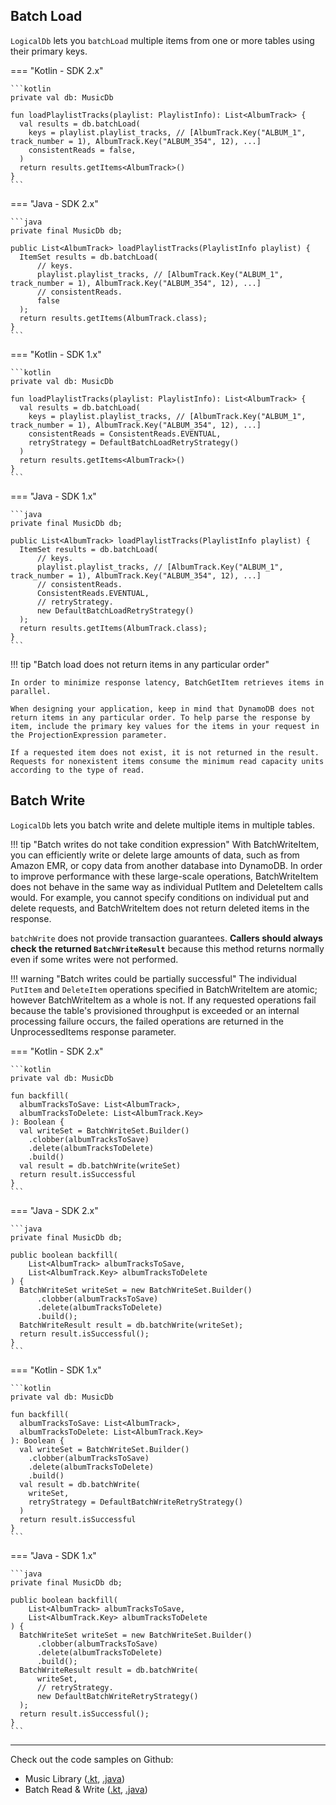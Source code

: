 ## Batch Load

`LogicalDb` lets you `batchLoad` multiple items from one or more tables using their primary keys.

=== "Kotlin - SDK 2.x"

    ```kotlin
    private val db: MusicDb

    fun loadPlaylistTracks(playlist: PlaylistInfo): List<AlbumTrack> {
      val results = db.batchLoad(
        keys = playlist.playlist_tracks, // [AlbumTrack.Key("ALBUM_1", track_number = 1), AlbumTrack.Key("ALBUM_354", 12), ...]
        consistentReads = false,
      )
      return results.getItems<AlbumTrack>()
    }
    ```

=== "Java - SDK 2.x"

    ```java
    private final MusicDb db;
    
    public List<AlbumTrack> loadPlaylistTracks(PlaylistInfo playlist) {
      ItemSet results = db.batchLoad(
          // keys.
          playlist.playlist_tracks, // [AlbumTrack.Key("ALBUM_1", track_number = 1), AlbumTrack.Key("ALBUM_354", 12), ...]
          // consistentReads.
          false
      );
      return results.getItems(AlbumTrack.class);
    }
    ```

=== "Kotlin - SDK 1.x"

    ```kotlin
    private val db: MusicDb
    
    fun loadPlaylistTracks(playlist: PlaylistInfo): List<AlbumTrack> {
      val results = db.batchLoad(
        keys = playlist.playlist_tracks, // [AlbumTrack.Key("ALBUM_1", track_number = 1), AlbumTrack.Key("ALBUM_354", 12), ...]
        consistentReads = ConsistentReads.EVENTUAL,
        retryStrategy = DefaultBatchLoadRetryStrategy()
      )
      return results.getItems<AlbumTrack>()
    }
    ```

=== "Java - SDK 1.x"

    ```java
    private final MusicDb db;
    
    public List<AlbumTrack> loadPlaylistTracks(PlaylistInfo playlist) {
      ItemSet results = db.batchLoad(
          // keys.
          playlist.playlist_tracks, // [AlbumTrack.Key("ALBUM_1", track_number = 1), AlbumTrack.Key("ALBUM_354", 12), ...]
          // consistentReads.
          ConsistentReads.EVENTUAL,
          // retryStrategy.
          new DefaultBatchLoadRetryStrategy()
      );
      return results.getItems(AlbumTrack.class);
    }
    ```

!!! tip "Batch load does not return items in any particular order" 

    In order to minimize response latency, BatchGetItem retrieves items in parallel.

    When designing your application, keep in mind that DynamoDB does not return items in any particular order. To help parse the response by item, include the primary key values for the items in your request in the ProjectionExpression parameter.

    If a requested item does not exist, it is not returned in the result. Requests for nonexistent items consume the minimum read capacity units according to the type of read.


## Batch Write

`LogicalDb` lets you batch write and delete multiple items in multiple tables.

!!! tip "Batch writes do not take condition expression" 
    With BatchWriteItem, you can efficiently write or delete large amounts of data, such as from Amazon EMR, or copy data from another database into DynamoDB. In order to improve performance with these large-scale operations, BatchWriteItem does not behave in the same way as individual PutItem and DeleteItem calls would. For example, you cannot specify conditions on individual put and delete requests, and BatchWriteItem does not return deleted items in the response.    

`batchWrite` does not provide transaction guarantees. 
    **Callers should always check the returned `BatchWriteResult`** 
    because this method returns normally even if some writes were not performed.

!!! warning "Batch writes could be partially successful"
    The individual `PutItem` and `DeleteItem` operations specified in BatchWriteItem are atomic; 
    however BatchWriteItem as a whole is not. If any requested operations fail because the table's 
    provisioned throughput is exceeded or an internal processing failure occurs, the failed operations 
    are returned in the UnprocessedItems response parameter.

=== "Kotlin - SDK 2.x"

    ```kotlin
    private val db: MusicDb
    
    fun backfill(
      albumTracksToSave: List<AlbumTrack>,
      albumTracksToDelete: List<AlbumTrack.Key>
    ): Boolean {
      val writeSet = BatchWriteSet.Builder()
        .clobber(albumTracksToSave)
        .delete(albumTracksToDelete)
        .build()
      val result = db.batchWrite(writeSet)
      return result.isSuccessful
    }
    ```

=== "Java - SDK 2.x"

    ```java
    private final MusicDb db;
    
    public boolean backfill(
        List<AlbumTrack> albumTracksToSave,
        List<AlbumTrack.Key> albumTracksToDelete
    ) {
      BatchWriteSet writeSet = new BatchWriteSet.Builder()
          .clobber(albumTracksToSave)
          .delete(albumTracksToDelete)
          .build();
      BatchWriteResult result = db.batchWrite(writeSet);
      return result.isSuccessful();
    }
    ```

=== "Kotlin - SDK 1.x"
    
    ```kotlin
    private val db: MusicDb
    
    fun backfill(
      albumTracksToSave: List<AlbumTrack>,
      albumTracksToDelete: List<AlbumTrack.Key>
    ): Boolean {
      val writeSet = BatchWriteSet.Builder()
        .clobber(albumTracksToSave)
        .delete(albumTracksToDelete)
        .build()
      val result = db.batchWrite(
        writeSet,
        retryStrategy = DefaultBatchWriteRetryStrategy()
      )
      return result.isSuccessful
    }
    ```
 
=== "Java - SDK 1.x"

    ```java
    private final MusicDb db;
    
    public boolean backfill(
        List<AlbumTrack> albumTracksToSave,
        List<AlbumTrack.Key> albumTracksToDelete
    ) {
      BatchWriteSet writeSet = new BatchWriteSet.Builder()
          .clobber(albumTracksToSave)
          .delete(albumTracksToDelete)
          .build();
      BatchWriteResult result = db.batchWrite(
          writeSet,
          // retryStrategy.
          new DefaultBatchWriteRetryStrategy()
      );
      return result.isSuccessful();
    }
    ```

---

Check out the code samples on Github:

 * Music Library ([.kt](https://github.com/cashapp/tempest/tree/master/samples/musiclibrary/src/main/kotlin/app/cash/tempest/musiclibrary), [.java](https://github.com/cashapp/tempest/tree/master/samples/musiclibrary/src/main/java/app/cash/tempest/musiclibrary/java))
 * Batch Read & Write ([.kt](https://github.com/cashapp/tempest/blob/master/samples/guides/src/main/kotlin/app/cash/tempest/guides/BatchReadWrite.kt), [.java](https://github.com/cashapp/tempest/blob/master/samples/guides/src/main/java/app/cash/tempest/guides/java/BatchReadWrite.java))
 